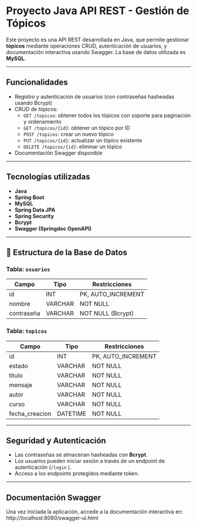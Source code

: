 # Proyecto Java API REST - Gestión de Tópicos

Este proyecto es una API REST desarrollada en Java, que permite gestionar **tópicos** mediante operaciones CRUD, autenticación de usuarios, y documentación interactiva usando Swagger. La base de datos utilizada es **MySQL**.

---

## Funcionalidades

- Registro y autenticación de usuarios (con contraseñas hasheadas usando Bcrypt)
- CRUD de tópicos:
  - `GET /topicos`: obtener todos los tópicos con soporte para paginación y ordenamiento
  - `GET /topicos/{id}`: obtener un tópico por ID
  - `POST /topicos`: crear un nuevo tópico
  - `PUT /topicos/{id}`: actualizar un tópico existente
  - `DELETE /topicos/{id}`: eliminar un tópico
- Documentación Swagger disponible

---

## Tecnologías utilizadas

- **Java**
- **Spring Boot**
- **MySQL**
- **Spring Data JPA**
- **Spring Security**
- **Bcrypt**
- **Swagger (Springdoc OpenAPI)**

---

## 🧩 Estructura de la Base de Datos

### Tabla: `usuarios`

| Campo      | Tipo     | Restricciones       |
|------------|----------|---------------------|
| id         | INT      | PK, AUTO_INCREMENT  |
| nombre     | VARCHAR  | NOT NULL            |
| contraseña | VARCHAR  | NOT NULL (Bcrypt)   |

### Tabla: `topicos`

| Campo          | Tipo      | Restricciones      |
|----------------|-----------|--------------------|
| id             | INT       | PK, AUTO_INCREMENT |
| estado         | VARCHAR   | NOT NULL           |
| titulo         | VARCHAR   | NOT NULL           |
| mensaje        | VARCHAR   | NOT NULL           |
| autor          | VARCHAR   | NOT NULL           |
| curso          | VARCHAR   | NOT NULL           |
| fecha_creacion | DATETIME  | NOT NULL           |

---

## Seguridad y Autenticación

- Las contraseñas se almacenan hasheadas con **Bcrypt**.
- Los usuarios pueden iniciar sesión a través de un endpoint de autenticación (`/login` ).
- Acceso a los endpoints protegidos mediante token.
  
---

## Documentación Swagger

Una vez iniciada la aplicación, accede a la documentación interactiva en:
http://localhost:8080/swagger-ui.html
